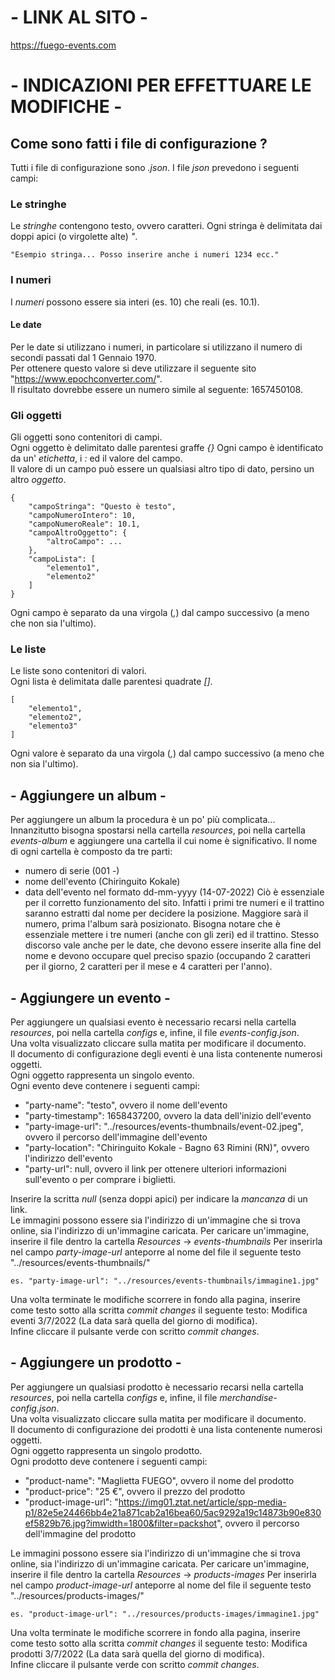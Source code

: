 # - LINK AL SITO -
https://fuego-events.com

# - INDICAZIONI PER EFFETTUARE LE MODIFICHE -

## Come sono fatti i file di configurazione ?
Tutti i file di configurazione sono _.json_. I file _json_ prevedono i seguenti campi:

### Le stringhe
Le _stringhe_ contengono testo, ovvero caratteri. Ogni stringa è delimitata dai doppi apici (o virgolette alte) _"_.
```
"Esempio stringa... Posso inserire anche i numeri 1234 ecc."
```
### I numeri
I _numeri_ possono essere sia interi (es. 10) che reali (es. 10.1).

#### Le date
Per le date si utilizzano i numeri, in particolare si utilizzano il numero di secondi passati dal 1 Gennaio 1970.  
Per ottenere questo valore si deve utilizzare il seguente sito "https://www.epochconverter.com/".  
Il risultato dovrebbe essere un numero simile al seguente: 1657450108.

### Gli oggetti
Gli oggetti sono contenitori di campi.  
Ogni oggetto è delimitato dalle parentesi graffe _{}_
Ogni campo è identificato da un' _etichetta_, i _:_ ed il valore del campo.  
Il valore di un campo può essere un qualsiasi altro tipo di dato, persino un altro _oggetto_.
```
{
    "campoStringa": "Questo è testo",
    "campoNumeroIntero": 10,
    "campoNumeroReale": 10.1,
    "campoAltroOggetto": {
        "altroCampo": ...
    },
    "campoLista": [
        "elemento1",
        "elemento2"
    ]
}
```
Ogni campo è separato da una virgola (_,_) dal campo successivo (a meno che non sia l'ultimo).

### Le liste
Le liste sono contenitori di valori.  
Ogni lista è delimitata dalle parentesi quadrate _[]_.
```
[
    "elemento1",
    "elemento2",
    "elemento3"
]
```
Ogni valore è separato da una virgola (_,_) dal campo successivo (a meno che non sia l'ultimo).

## - Aggiungere un album -
Per aggiungere un album la procedura è un po' più complicata...
Innanzitutto bisogna spostarsi nella cartella _resources_, poi nella cartella _events-album_ e aggiungere una cartella il cui nome è significativo.
Il nome di ogni cartella è composto da tre parti:
- numero di serie (001 -)
- nome dell'evento (Chiringuito Kokale)
- data dell'evento nel formato dd-mm-yyyy (14-07-2022)
Ciò è essenziale per il corretto funzionamento del sito. 
Infatti i primi tre numeri e il trattino saranno estratti dal nome per decidere la posizione. Maggiore sarà il numero, prima l'album sarà posizionato.
Bisogna notare che è essenziale mettere i tre numeri (anche con gli zeri) ed il trattino.
Stesso discorso vale anche per le date, che devono essere inserite alla fine del nome e devono occupare quel preciso spazio (occupando 2 caratteri per il giorno, 2 caratteri per il mese e 4 caratteri per l'anno).

## - Aggiungere un evento -
Per aggiungere un qualsiasi evento è necessario recarsi nella cartella _resources_, poi nella cartella _configs_ e, infine, il file _events-config.json_.  
Una volta visualizzato cliccare sulla matita per modificare il documento.  
Il documento di configurazione degli eventi è una lista contenente numerosi oggetti.  
Ogni oggetto rappresenta un singolo evento.  
Ogni evento deve contenere i seguenti campi:
- "party-name": "testo", ovvero il nome dell'evento
- "party-timestamp": 1658437200, ovvero la data dell'inizio dell'evento
- "party-image-url": "../resources/events-thumbnails/event-02.jpeg", ovvero il percorso dell'immagine dell'evento
- "party-location": "Chiringuito Kokale - Bagno 63 Rimini (RN)", ovvero l'indirizzo dell'evento
- "party-url": null, ovvero il link per ottenere ulteriori informazioni sull'evento o per comprare i biglietti.   

Inserire la scritta _null_ (senza doppi apici) per indicare la *mancanza* di un link.  
Le immagini possono essere sia l'indirizzo di un'immagine che si trova online, sia l'indirizzo di un'immagine caricata.
Per caricare un'immagine, inserire il file dentro la cartella _Resources_ -> _events-thumbnails_
Per inserirla nel campo _party-image-url_ anteporre al nome del file il seguente testo "../resources/events-thumbnails/"  
```
es. "party-image-url": "../resources/events-thumbnails/immagine1.jpg"
```

Una volta terminate le modifiche scorrere in fondo alla pagina, inserire come testo sotto alla scritta _commit changes_ il seguente testo: Modifica eventi 3/7/2022 (La data sarà quella del giorno di modifica).  
Infine cliccare il pulsante verde con scritto _commit changes_.

## - Aggiungere un prodotto -
Per aggiungere un qualsiasi prodotto è necessario recarsi nella cartella _resources_, poi nella cartella _configs_ e, infine, il file _merchandise-config.json_.  
Una volta visualizzato cliccare sulla matita per modificare il documento.  
Il documento di configurazione dei prodotti è una lista contenente numerosi oggetti.  
Ogni oggetto rappresenta un singolo prodotto.  
Ogni prodotto deve contenere i seguenti campi:
- "product-name": "Maglietta FUEGO", ovvero il nome del prodotto
- "product-price": "25 €", ovvero il prezzo del prodotto
- "product-image-url": "https://img01.ztat.net/article/spp-media-p1/82e5e24466bb4e21a871cab2a16bea60/5ac9292a19c14873b90e830ef5829b76.jpg?imwidth=1800&filter=packshot", ovvero il percorso dell'immagine del prodotto

Le immagini possono essere sia l'indirizzo di un'immagine che si trova online, sia l'indirizzo di un'immagine caricata.
Per caricare un'immagine, inserire il file dentro la cartella _Resources_ -> _products-images_
Per inserirla nel campo _product-image-url_ anteporre al nome del file il seguente testo "../resources/products-images/"  
```
es. "product-image-url": "../resources/products-images/immagine1.jpg"
```

Una volta terminate le modifiche scorrere in fondo alla pagina, inserire come testo sotto alla scritta _commit changes_ il seguente testo: Modifica prodotti 3/7/2022 (La data sarà quella del giorno di modifica).  
Infine cliccare il pulsante verde con scritto _commit changes_.

